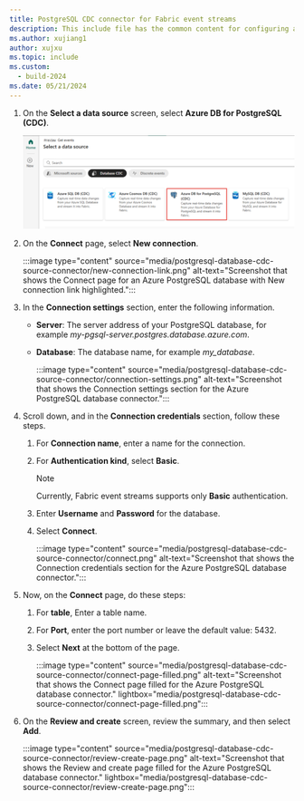 ```yaml
---
title: PostgreSQL CDC connector for Fabric event streams
description: This include file has the common content for configuring a PostgreSQL Change Data Capture (CDC) connector for Fabric event streams and Real-Time hub. 
ms.author: xujiang1
author: xujxu 
ms.topic: include
ms.custom:
  - build-2024
ms.date: 05/21/2024
---
```


1. On the **Select a data source** screen, select **Azure DB for PostgreSQL (CDC)**.

   ![A screenshot of selecting PostgreSQL DB (CDC).](media/postgresql-database-cdc-source-connector/select-external-source.png)
1. On the **Connect** page, select **New connection**.

    :::image type="content" source="media/postgresql-database-cdc-source-connector/new-connection-link.png" alt-text="Screenshot that shows the Connect page for an Azure PostgreSQL database with New connection link highlighted.":::
1. In the **Connection settings** section, enter the following information.

   - **Server**: The server address of your PostgreSQL database, for example *my-pgsql-server.postgres.database.azure.com*.
   - **Database**: The database name, for example *my_database*.

        :::image type="content" source="media/postgresql-database-cdc-source-connector/connection-settings.png" alt-text="Screenshot that shows the Connection settings section for the Azure PostgreSQL database connector.":::
1. Scroll down, and in the **Connection credentials** section, follow these steps.
    1. For **Connection name**, enter a name for the connection. 
    1. For **Authentication kind**, select **Basic**. 
    
        > [!NOTE]
        > Currently, Fabric event streams supports only **Basic** authentication.
    1. Enter **Username** and **Password** for the database.   
    1. Select **Connect**.
   
        :::image type="content" source="media/postgresql-database-cdc-source-connector/connect.png" alt-text="Screenshot that shows the Connection credentials section for the Azure PostgreSQL database connector.":::
1. Now, on the **Connect** page, do these steps:
    1. For **table**, Enter a table name.
    1. For **Port**, enter the port number or leave the default value: 5432. 
    1. Select **Next** at the bottom of the page.

        :::image type="content" source="media/postgresql-database-cdc-source-connector/connect-page-filled.png" alt-text="Screenshot that shows the Connect page filled for the Azure PostgreSQL database connector." lightbox="media/postgresql-database-cdc-source-connector/connect-page-filled.png":::
1. On the **Review and create** screen, review the summary, and then select **Add**.

    :::image type="content" source="media/postgresql-database-cdc-source-connector/review-create-page.png" alt-text="Screenshot that shows the Review and create page filled for the Azure PostgreSQL database connector." lightbox="media/postgresql-database-cdc-source-connector/review-create-page.png":::